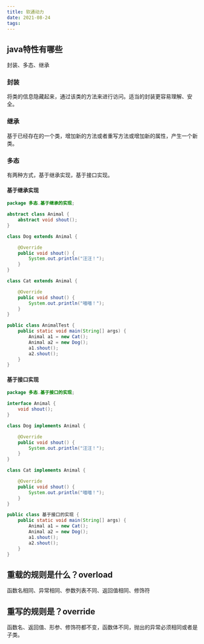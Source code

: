 ```yaml
---
title: 软通动力
date: 2021-08-24
tags:
---
```




## java特性有哪些

封装、多态、继承

### 封装

将类的信息隐藏起来，通过该类的方法来进行访问。适当的封装更容易理解、安全。

### 继承

基于已经存在的一个类，增加新的方法或者重写方法或增加新的属性，产生一个新类。

### 多态

有两种方式，基于继承实现，基于接口实现。

#### 基于继承实现

```java
package 多态.基于继承的实现;

abstract class Animal {
    abstract void shout();
}

class Dog extends Animal {

    @Override
    public void shout() {
        System.out.println("汪汪！");
    }
}

class Cat extends Animal {

    @Override
    public void shout() {
        System.out.println("喵喵！");
    }
}

public class AnimalTest {
    public static void main(String[] args) {
        Animal a1 = new Cat();
        Animal a2 = new Dog();
        a1.shout();
        a2.shout();
    }
}

```



#### 基于接口实现

```java
package 多态.基于接口的实现;

interface Animal {
    void shout();
}

class Dog implements Animal {

    @Override
    public void shout() {
        System.out.println("汪汪！");
    }
}

class Cat implements Animal {

    @Override
    public void shout() {
        System.out.println("喵喵！");
    }
}

public class 基于接口的实现 {
    public static void main(String[] args) {
        Animal a1 = new Cat();
        Animal a2 = new Dog();
        a1.shout();
        a2.shout();
    }
}

```



## 重载的规则是什么？overload

函数名相同、异常相同、参数列表不同、返回值相同、修饰符

## 重写的规则是？override

函数名、返回值、形参、修饰符都不变，函数体不同，抛出的异常必须相同或者是子类。